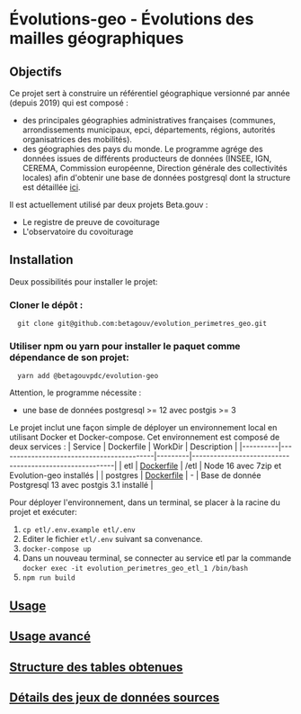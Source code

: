# Évolutions-geo - Évolutions des mailles géographiques

## Objectifs

Ce projet sert à construire un référentiel géographique versionné par année (depuis 2019) qui est composé :
- des principales géographies administratives françaises (communes, arrondissements municipaux, epci, départements, régions, autorités organisatrices des mobilités).
- des géographies des pays du monde.
Le programme agrége des données issues de différents producteurs de données (INSEE, IGN, CEREMA, Commission européenne, Direction générale des collectivités locales) afin d'obtenir une base de données postgresql dont la structure est détaillée [ici](/docs/datastructure.md).

Il est actuellement utilisé par deux projets Beta.gouv :
- Le registre de preuve de covoiturage
- L'observatoire du covoiturage

## Installation
Deux possibilités pour installer le projet:
### Cloner le dépôt : 
```shell
  git clone git@github.com:betagouv/evolution_perimetres_geo.git
```

### Utiliser npm ou yarn pour installer le paquet comme dépendance de son projet:
```shell
  yarn add @betagouvpdc/evolution-geo
```

Attention, le programme nécessite :
- une base de données postgresql >= 12 avec postgis >= 3

Le projet inclut une façon simple de déployer un environnement local en utilisant Docker et Docker-compose.
Cet environnement est composé de deux services :
| Service  | Dockerfile                                | WorkDir | Description                                            |
|----------|-------------------------------------------|---------|--------------------------------------------------------|
| etl      | [Dockerfile](/docker/etl/Dockerfile)      | /etl    | Node 16 avec 7zip et Evolution-geo installés      |
| postgres | [Dockerfile](/docker/postgres/Dockerfile) |    -    | Base de donnée Postgresql 13 avec postgis 3.1 installé |

Pour déployer l'environnement, dans un terminal, se placer à la racine du projet et exécuter:
1. `cp etl/.env.example etl/.env`
2. Editer le fichier `etl/.env` suivant sa convenance.
3. `docker-compose up`
4. Dans un nouveau terminal, se connecter au service etl par la commande `docker exec -it evolution_perimetres_geo_etl_1 /bin/bash`
5. `npm run build`


## [Usage](/docs/usage.md)
## [Usage avancé](/docs/advanced.md)
## [Structure des tables obtenues](/docs/datastructure.md)
## [Détails des jeux de données sources](/docs/datasets.md)
